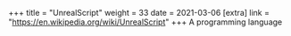 +++
title = "UnrealScript"
weight = 33
date = 2021-03-06
[extra]
link = "https://en.wikipedia.org/wiki/UnrealScript"
+++
A programming language

